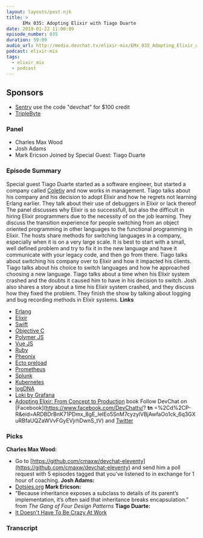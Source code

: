 ```yaml
---
layout: layouts/post.njk
title: >
      EMx 035: Adopting Elixir with Tiago Duarte
date: 2019-01-22 11:00:09
episode_number: 035
duration: 59:09
audio_url: http://media.devchat.tv/elixir-mix/EMx_035_Adopting_Elixir_with_Tiago_Duarte.mp3
podcast: elixir-mix
tags: 
  - elixir_mix
  - podcast
---
```


## Sponsors

- [Sentry](http://sentry.io)&nbsp;use the code "devchat" for $100 credit
- [TripleByte](https://triplebyte.com/elixir)

### **Panel**

- Charles Max Wood
- Josh Adams
- Mark Ericson
Joined by Special Guest: Tiago Duarte
### **Episode Summary**
Special guest Tiago Duarte started as a software engineer, but started a company called [Coletiv](https://www.coletiv.com/) and now works in management. Tiago talks about his company and his decision to adopt Elixir and how he regrets not learning Erlang earlier. They talk about their use of debuggers in Elixir or lack thereof The panel discusses why Elixir is so successfulI, but also the difficult in hiring Elixir programmers due to the necessity of on the job learning. They discuss the transition experience for people switching from an object oriented programming in other languages to the functional programming in Elixir. The hosts share methods for switching languages in a company, especially when it is on a very large scale. It is best to start with a small, well defined problem and try to fix it in the new language and have it communicate with your legacy code, and then go from there. Tiago talks about switching his company over to Elixir and how it impacted his clients. Tiago talks about his choice to switch languages and how he approached choosing a new language. Tiago talks about a time when his Elixir system crashed and the doubts it caused him to have in his decision to switch. Josh also shares a story about a time his Elixir system crashed, and they discuss how they fixed the problem. They finish the show by talking about logging and bug recording methods in Elixir systems. **Links**
- [Erlang](https://www.erlang.org/)
- [Elixir](https://elixir-lang.org/)
- [Swift](https://github.com/topics/swift)
- [Objective C](https://github.com/topics/objective-c)
- [Polymer JS](https://www.polymer-project.org/)
- [Vue JS](https://vuejs.org/)
- [Ruby](https://www.ruby-lang.org/en/)
- [Pheonix](https://github.com/elixirdrops/kerosene)
- [Ecto preload](https://hexdocs.pm/ecto/Ecto.Query.html)
- [Prometheus](https://prometheus.io/)
- [Splunk](https://www.splunk.com/)
- [Kubernetes](https://kubernetes.io/)
- [logDNA](https://logdna.com/)
- [Loki by Grafana](https://github.com/grafana/loki)
- [Adopting Elixir: From Concept to Production](https://www.amazon.com/Adopting-Elixir-Production-Ben-Marx/dp/1680502522) book
Follow DevChat on [Facebook](https://www.facebook.com/DevChattv/? __tn__ =%2Cd%2CP-R&eid=ARDBDrBnK71PDmx_8gE_IeIEo5SnM7cyzylVBjAwfaOo1ck_6q3GXuRBfaUQZaWVvFGyEVjrhDwnS_tV) and [Twitter](https://twitter.com/devchattv?lang=en)
### **Picks**
 **Charles Max Wood:**
- Go to [https://github.com/cmaxw/devchat-eleventy](https://github.com/cmaxw/devchat-eleventy) and send him a poll request with 5 episodes tagged that you’ve listened to in exchange for 1 hour of coaching. 
**Josh Adams:**
- [Dotsies.org](http://dotsies.org/)
**Mark Ericson:**
- “Because inheritance exposes a subclass to details of its parent’s implementation, it’s often said that inheritance breaks encapsulation.” from _The Gang of Four Design Patterns_
**Tiago Duarte:**
- [It Doesn't Have To Be Crazy At Work](https://www.amazon.com/Doesnt-Have-Be-Crazy-Work/dp/0062874780/ref=sr_1_2?ie=UTF8&qid=1548462018&sr=8-1&linkCode=ll1&tag=devchattv-20&linkId=f06bfe7482dca8bb751ed6d7cc86e2ab&language=en_US)


### Transcript


